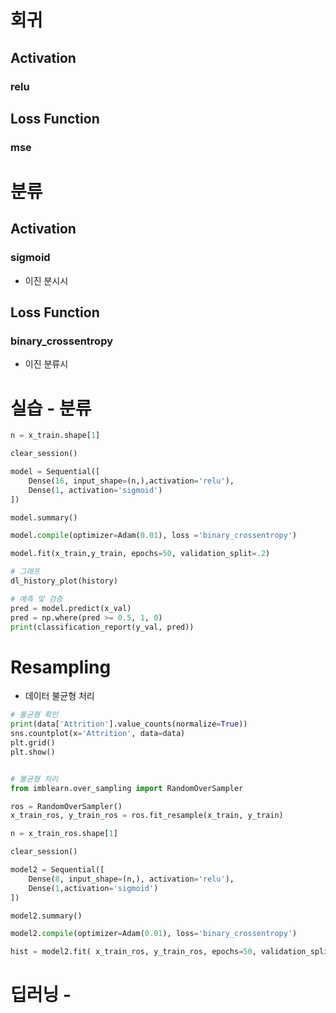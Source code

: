 




# 회귀

## Activation

### relu

## Loss Function

### mse



# 분류

## Activation

### sigmoid
- 이진 분시시
## Loss Function

### binary_crossentropy
- 이진 분류시






# 실습 - 분류

```python
n = x_train.shape[1]

clear_session()

model = Sequential([
    Dense(16, input_shape=(n,),activation='relu'),
    Dense(1, activation='sigmoid')
])

model.summary()

model.compile(optimizer=Adam(0.01), loss ='binary_crossentropy')

model.fit(x_train,y_train, epochs=50, validation_split=.2)

# 그래프
dl_history_plot(history)

# 예측 및 검증
pred = model.predict(x_val)
pred = np.where(pred >= 0.5, 1, 0)
print(classification_report(y_val, pred))
```



# Resampling
- 데이터 불균형 처리
```python
# 불균형 확인
print(data['Attrition'].value_counts(normalize=True))
sns.countplot(x='Attrition', data=data)
plt.grid()
plt.show()


# 불균형 처리
from imblearn.over_sampling import RandomOverSampler

ros = RandomOverSampler()
x_train_ros, y_train_ros = ros.fit_resample(x_train, y_train)

n = x_train_ros.shape[1]

clear_session()

model2 = Sequential([
    Dense(8, input_shape=(n,), activation='relu'),
    Dense(1,activation='sigmoid')
])

model2.summary()

model2.compile(optimizer=Adam(0.01), loss='binary_crossentropy')

hist = model2.fit( x_train_ros, y_train_ros, epochs=50, validation_split=.2).history
```


# 딥러닝 - 